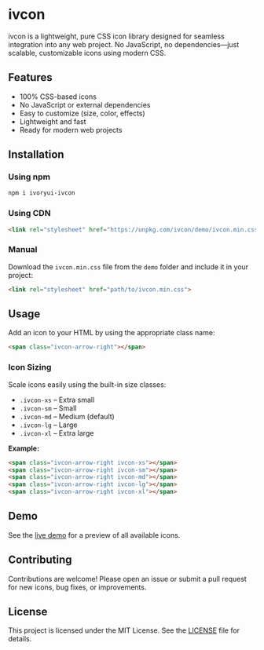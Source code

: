 # ivcon

ivcon is a lightweight, pure CSS icon library designed for seamless integration into any web project. No JavaScript, no dependencies—just scalable, customizable icons using modern CSS.

## Features
- 100% CSS-based icons
- No JavaScript or external dependencies
- Easy to customize (size, color, effects)
- Lightweight and fast
- Ready for modern web projects

## Installation

### Using npm
```bash
npm i ivoryui-ivcon
```

### Using CDN
```html
<link rel="stylesheet" href="https://unpkg.com/ivcon/demo/ivcon.min.css">
```

### Manual
Download the `ivcon.min.css` file from the `demo` folder and include it in your project:
```html
<link rel="stylesheet" href="path/to/ivcon.min.css">
```

## Usage
Add an icon to your HTML by using the appropriate class name:
```html
<span class="ivcon-arrow-right"></span>
```

### Icon Sizing
Scale icons easily using the built-in size classes:
- `.ivcon-xs` – Extra small
- `.ivcon-sm` – Small
- `.ivcon-md` – Medium (default)
- `.ivcon-lg` – Large
- `.ivcon-xl` – Extra large

**Example:**
```html
<span class="ivcon-arrow-right ivcon-xs"></span>
<span class="ivcon-arrow-right ivcon-sm"></span>
<span class="ivcon-arrow-right ivcon-md"></span>
<span class="ivcon-arrow-right ivcon-lg"></span>
<span class="ivcon-arrow-right ivcon-xl"></span>
```


## Demo
See the [live demo](https://ivcon.netlify.app/) for a preview of all available icons.

## Contributing
Contributions are welcome! Please open an issue or submit a pull request for new icons, bug fixes, or improvements.

## License
This project is licensed under the MIT License. See the [LICENSE](LICENSE) file for details.
